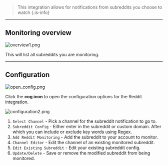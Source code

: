 > This integration allows for notifications from subreddits you choose to watch
{.is-info}


---

## Monitoring overview

![overview1.png](/reddit/overview1.png)

This will list all subreddits you are monitoring.

---

## Configuration

![open_config.png](/reddit/open_config.png)

Click the **cog icon** to open the configuration options for the Reddit integration.

![configuration2.png](/reddit/configuration2.png)

1. `Select Channel` - Pick a channel for the subreddit notification to go to.
1. `Subreddit Config` - Either enter in the subreddit or custom domain. After which you can include or exclude key words using Regex.
1. `Add Reddit Monitoring` - Add the subreddit to your account to monitor.
1. `Channel Editor` - Edit the channel of an existing monitored subreddit.
1. `Edit Existing Subreddit` - Edit your existing subreddit config.
1. `Update/Delete` - Save or remove the modified subreddit from being monitored.
